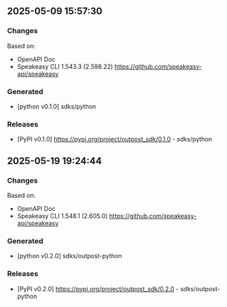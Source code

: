 

## 2025-05-09 15:57:30
### Changes
Based on:
- OpenAPI Doc  
- Speakeasy CLI 1.543.3 (2.598.22) https://github.com/speakeasy-api/speakeasy
### Generated
- [python v0.1.0] sdks/python
### Releases
- [PyPI v0.1.0] https://pypi.org/project/outpost_sdk/0.1.0 - sdks/python

## 2025-05-19 19:24:44
### Changes
Based on:
- OpenAPI Doc  
- Speakeasy CLI 1.548.1 (2.605.0) https://github.com/speakeasy-api/speakeasy
### Generated
- [python v0.2.0] sdks/outpost-python
### Releases
- [PyPI v0.2.0] https://pypi.org/project/outpost_sdk/0.2.0 - sdks/outpost-python